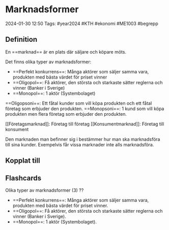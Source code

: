 # Marknadsformer

2024-01-30 12:50
Tags: #year2024 #KTH #ekonomi #ME1003 #begrepp

## Definition

En ==marknad== är en plats där säljare och köpare möts.

Det finns olika typer av marknadsformer:

- ==Perfekt konkurrens==: Många aktörer som säljer samma vara, produkten med bästa värdet för priset vinner
- ==Oligopol==: Få aktörer, den största och starkaste sätter reglerna och vinner (Banker i Sverige)
- ==Monopol==: 1 aktör (Systembolaget)

==Oligopsoni==: Ett fåtal kunder som vill köpa produkten och ett fåtal företag som erbjuder den produkten.
==Monopsoni==: 1 kund som vill köpa produkten men flera företag som erbjuder den produkten.

[[Företagsmarknad]]: Företag till företag
[[Konsumentmarknad]]: Företag till konsument

Den marknaden man befinner sig i bestämmer hur man ska marknadsföra till sina kunder. Exempelvis får vissa marknader inte alls marknadsföra.

## Kopplat till

## Flashcards

Olika typer av marknadsformer (3)
??
- ==Perfekt konkurrens==: Många aktörer som säljer samma vara, produkten med bästa värdet för priset vinner.
- ==Oligopol==: Få aktörer, den största och starkaste sätter reglerna och vinner (Banker i Sverige).
- ==Monopol==: 1 aktör (Systembolaget).
<!--SR:!2024-02-24,16,290!2024-02-17,14,290-->
